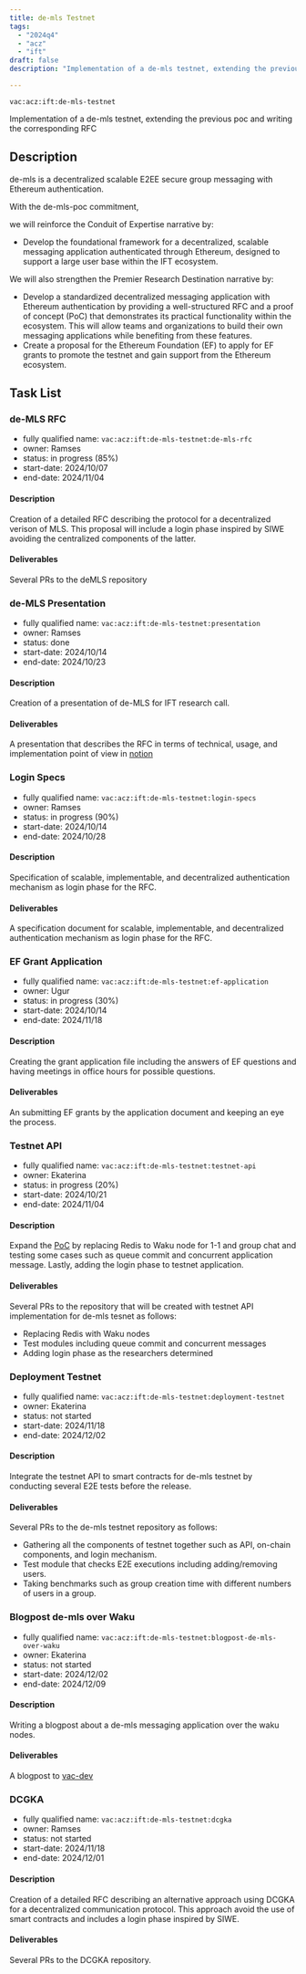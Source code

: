 ```yaml
---
title: de-mls Testnet
tags:
  - "2024q4"
  - "acz"
  - "ift"
draft: false
description: "Implementation of a de-mls testnet, extending the previous poc and writing the corresponding RFC"

---
```


`vac:acz:ift:de-mls-testnet`

Implementation of a de-mls testnet, extending the previous poc and writing the corresponding RFC
## Description

de-mls is a decentralized scalable E2EE secure group messaging with Ethereum authentication. 

With the de-mls-poc commitment, 

we will reinforce the Conduit of Expertise narrative by:
* Develop the foundational framework for a decentralized, scalable messaging application 
authenticated through Ethereum, designed to support a large user base within the IFT ecosystem.

We will also strengthen the Premier Research Destination narrative by:
* Develop a standardized decentralized messaging application with Ethereum authentication 
by providing a well-structured RFC and a proof of concept (PoC) that demonstrates its practical functionality 
within the ecosystem. 
This will allow teams and organizations to build their own messaging applications while 
benefiting from these features.
* Create a proposal for the Ethereum Foundation (EF) to apply for EF grants to promote the testnet and 
gain support from the Ethereum ecosystem.


## Task List

### de-MLS RFC

* fully qualified name: `vac:acz:ift:de-mls-testnet:de-mls-rfc`
* owner: Ramses
* status: in progress (85%)
* start-date: 2024/10/07
* end-date: 2024/11/04

#### Description 
Creation of a detailed RFC describing the protocol for a decentralized verison of MLS. 
This proposal will include a login phase inspired by SIWE avoiding the centralized components of the latter. 

#### Deliverables 

Several PRs to the deMLS repository

### de-MLS Presentation

* fully qualified name: `vac:acz:ift:de-mls-testnet:presentation`
* owner: Ramses
* status: done
* start-date: 2024/10/14
* end-date: 2024/10/23

#### Description 
Creation of a presentation of de-MLS for IFT research call. 

#### Deliverables 

A presentation that describes the RFC in terms of technical, usage, and implementation point of view in 
[notion](https://www.notion.so/Applied-Cryptography-ZK-870520f131954b90b1837ec4749f890f?pvs=4#12d8f96fb65c80f49f11e8e6fe7fc974)


### Login Specs

* fully qualified name: `vac:acz:ift:de-mls-testnet:login-specs`
* owner: Ramses
* status: in progress (90%)
* start-date: 2024/10/14
* end-date: 2024/10/28

#### Description

Specification of scalable, implementable, and decentralized authentication mechanism as login phase for the RFC. 

#### Deliverables

A specification document for scalable, implementable, and decentralized authentication mechanism as login phase for the RFC.

### EF Grant Application

* fully qualified name: `vac:acz:ift:de-mls-testnet:ef-application`
* owner: Ugur
* status: in progress (30%)
* start-date: 2024/10/14
* end-date: 2024/11/18

#### Description

Creating the grant application file including the answers of EF questions and having meetings in 
office hours for possible questions.  

#### Deliverables

An submitting EF grants by the application document and keeping an eye the process.

### Testnet API

* fully qualified name: `vac:acz:ift:de-mls-testnet:testnet-api`
* owner: Ekaterina
* status: in progress (20%)
* start-date: 2024/10/21
* end-date: 2024/11/04

#### Description

Expand the [PoC](https://github.com/vacp2p/de-mls) by replacing Redis to Waku node for 1-1 and group chat and 
testing some cases such as queue commit and concurrent application message. 
Lastly, adding the login phase to testnet application. 

#### Deliverables

Several PRs to the repository that will be created with testnet API implementation for de-mls tesnet as follows: 
* Replacing Redis with Waku nodes 
* Test modules including queue commit and concurrent messages 
* Adding login phase as the researchers determined

### Deployment Testnet

* fully qualified name: `vac:acz:ift:de-mls-testnet:deployment-testnet`
* owner: Ekaterina
* status: not started
* start-date: 2024/11/18
* end-date: 2024/12/02

#### Description

Integrate the testnet API to smart contracts for de-mls testnet by conducting several E2E tests before the release.  

#### Deliverables

Several PRs to the de-mls testnet repository as follows: 
* Gathering all the components of testnet together such as API, on-chain components, 
and login mechanism. 
* Test module that checks E2E executions including adding/removing users. 
* Taking benchmarks such as group creation time with different numbers of users in a group. 

### Blogpost de-mls over Waku

* fully qualified name: `vac:acz:ift:de-mls-testnet:blogpost-de-mls-over-waku`
* owner: Ekaterina
* status: not started
* start-date: 2024/12/02
* end-date: 2024/12/09

#### Description

Writing a blogpost about a de-mls messaging application over the waku nodes. 

#### Deliverables

A blogpost to [vac-dev](https://vac.dev/rlog/)

### DCGKA

* fully qualified name: `vac:acz:ift:de-mls-testnet:dcgka`
* owner: Ramses
* status: not started
* start-date: 2024/11/18
* end-date: 2024/12/01

#### Description 
 Creation of a detailed RFC describing an alternative approach using DCGKA for a decentralized communication protocol. 
 This approach avoid the use of smart contracts and includes a login phase inspired by SIWE. 

#### Deliverables 

Several PRs to the DCGKA repository.

 